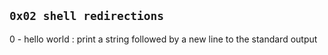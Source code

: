 ## `0x02 shell redirections`

0 - hello world : print a string followed by a new line to the standard output

